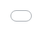 ```yaml
---
title : "Playlist #22"
author : "Niklas"
date : "2016-05-16"
categories : 
 - culture
 - music
---
```


Since I last posted a playlist some _forever_ months ago, it's more than time for a new one. You'll find embeddable playlists for both Spotify and Deezer at the bottom of this post.

[Embed from Getty Images](http://www.gettyimages.com/detail/73987525)

<iframe style="display: inline-block; position: absolute; top: 0; left: 0; width: 100%; height: 100%; margin: 0;" src="//embed.gettyimages.com/embed/73987525?et=HTXNP7VFSaFrIqEJDRcmBg&amp;sig=9lL4KfWIaJGznKMAck33jrTgCzlYoDLYtlrStfA66U8=" width="594" height="424" frameborder="0" scrolling="no"></iframe>

Today marks the 50th anniversary since [**Beach Boys**'](http://en.wikipedia.org/wiki/The_Beach_Boys "The Beach Boys") "[Pet Sounds](http://en.wikipedia.org/wiki/Pet_Sounds "Pet Sounds")" was released. Truly a seminal landmark in pop music and beyond, I'm looking forward to seeing **[Brian Wilson](http://en.wikipedia.org/wiki/Brian_Wilson "Brian Wilson")** playing the entire piece at the [Primavera Sound festival](http://www.primaverasound.com "Primavera Sound Festival") in less than a month!

[![$RU9CCH1](https://niklasblog.com/wp-content/RU9CCH1.jpg)](https://niklasblog.com/wp-content/RU9CCH1.jpg)

Also, **Manic Street Preachers** are celebrating the 20th anniversary of their great "[Everything Must Go](https://en.wikipedia.org/wiki/Everything_Must_Go_(Manic_Street_Preachers_album) "Everything Must Go (album)")". I've included the last track from the re-release of the album, a teary-eyed distorted thing; I love the ending, the boxy radio-sounding quality where there's some guitar masturbation going on.

[Embed from Getty Images](http://www.gettyimages.com/detail/141536537)

<iframe style="display: inline-block; position: absolute; top: 0; left: 0; width: 100%; height: 100%; margin: 0;" src="//embed.gettyimages.com/embed/141536537?et=McpfOZczSQJRlQupRX3Fcg&amp;sig=XFUUKoom7R5sspWVgMGOHFPtSrFfekJfy6Nu6gepZG4=" width="594" height="396" frameborder="0" scrolling="no"></iframe>

**[Holy Fuck](https://en.wikipedia.org/wiki/Holy_Fuck)**'s new album named "_Congrats_" is coming very soon, and they've so far released two tracks, of which I love "_Tom Tom_" the most. However, the song "_Xed Eyes_" is a lot fucking better with [this tripped-out video extravaganza](https://www.nowness.com/story/holy-fuck-xed-eyes) to aid it.

[![Clark-Soundcheck-Mutek-2013](https://upload.wikimedia.org/wikipedia/commons/e/e7/Clark-Soundcheck-Mutek-2013.jpg)](https://commons.wikimedia.org/wiki/File:Clark-Soundcheck-Mutek-2013.jpg#/media/File:Clark-Soundcheck-Mutek-2013.jpg)

**[Clark](https://en.wikipedia.org/wiki/Chris_Clark_(musician))**, the fine electronics artist, has made the soundtrack for "[The Last Panthers](https://en.wikipedia.org/wiki/The_Last_Panthers)" - a TV-series that's mainly known for [David Bowie consciously providing the theme song for it](https://www.youtube.com/watch?v=b6J44zGDb6g) - which is calm and instrumental, dark and droning.

[![l_dcdd80982da1da7f6a8284f7e899f23c](https://niklasblog.com/wp-content/l_dcdd80982da1da7f6a8284f7e899f23c.jpg)](https://niklasblog.com/wp-content/l_dcdd80982da1da7f6a8284f7e899f23c.jpg)

I just found out about **[Anoushka Shankar](https://en.wikipedia.org/wiki/Anoushka_Shankar)** today. What a track. This video is actually even more powerful than the track by itself, where she's playing the track - which is written by Ravi Shankar, her father - with Tanmoy Bose (tabla) and Kenji (Tampura) at the Neurosciences Institute:

https://www.youtube.com/watch?v=8CnhcGpmH9Y

...and, writing of powerful musicans:

[![silvanaimam](https://niklasblog.com/wp-content/silvanaimam.jpg)](https://niklasblog.com/wp-content/silvanaimam.jpg)

**[Silvana Imam](https://en.wikipedia.org/wiki/Silvana_Imam)** is one of the best rappers in Sweden. Although I've found her new album, "_[Naturkraft](https://open.spotify.com/album/1WUagXFvCh1pnAj9hJSFnp)_", to be patchy in terms of quality, when she lights up, she sets off. This track is one of the brighter moments.

[![sleighbells_wide-6be57ed32527a1f831bb72fce02ed22fc4e9fa9e (1)](https://niklasblog.com/wp-content/sleighbells_wide-6be57ed32527a1f831bb72fce02ed22fc4e9fa9e-1.jpg)](https://niklasblog.com/wp-content/sleighbells_wide-6be57ed32527a1f831bb72fce02ed22fc4e9fa9e-1.jpg)

It took me a lot of time, but when I saw the trailer for Sofia Coppola's "_[The Bling Ring](https://youtu.be/GkfxKYIyni8)_", I quickly learned that there's apparently more to **[Sleigh Bells](https://en.wikipedia.org/wiki/Sleigh_Bells_(band))** than I first thought. Even though that track, "_Crown On The Ground_", is a perfect mix of distortion, guitar, melody and voice, I just love "_Infinity Guitars_", so it's here.

[![Grigory_Sokolov](https://niklasblog.com/wp-content/Grigory_Sokolov.jpg)](https://niklasblog.com/wp-content/Grigory_Sokolov.jpg)

**[Grigory Sokolov](https://en.wikipedia.org/wiki/Grigory_Sokolov)**, what a dude. Even though he was a virtuoso piano player, he let his emotions take the lead. I really enjoyed his outbursts and shit. Also, check this vid, it's a like a rollercoaster ride:

https://www.youtube.com/watch?v=L5TSan3JUrc

From that to: **[Death Grips](https://en.wikipedia.org/wiki/Death_Grips)**.

[David Bowie liked them](http://consequenceofsound.net/2015/11/david-bowies-new-album-%E2%98%85-was-also-inspired-by-death-grips/), according to Tony Visconti. I've gotta say, even though the band's over, they've released quite some material since. Their latest album, "[Bottomless Pit](https://en.wikipedia.org/wiki/Death_Grips#2015.E2.80.93present:_Bottomless_Pit)", from where this track is picked up, is their best yet if you ask me. And it's a ride, too, a high-octane one.

[![2016-05-16_1531_16](https://niklasblog.com/wp-content/2016-05-16_1531_16.png)](https://niklasblog.com/wp-content/2016-05-16_1531_16.png)

**[Steve Mason](https://en.wikipedia.org/wiki/Steve_Mason_(musician))** was once in mighty [The Beta Band](https://en.wikipedia.org/wiki/The_Beta_Band), whose "_[Dry The Rain](https://www.youtube.com/watch?v=wsbR2dEmHGc)_" will forever light some way. However, he went somewhat ill and then a lot better, and his latest album attests to his song-writing capacity, even to his great voice. Akin to [Doves](https://en.wikipedia.org/wiki/Doves_(band)), get in there.

[![2528f441e4d8950047fffcb416a4f6a5](https://niklasblog.com/wp-content/2528f441e4d8950047fffcb416a4f6a5.jpg)](https://niklasblog.com/wp-content/2528f441e4d8950047fffcb416a4f6a5.jpg)

[Thanks to Rough Trade](http://www.roughtrade.com/albums/101427), I've just discovered **[Karl Blau](https://en.wikipedia.org/wiki/Karl_Blau)**. His latest album, "_[Introducing Karl Blau](http://bellaunion.com/2016/02/introducing-karl-blau-due-130516/)_", is a great country rock one. Go listen. And yes, he reminds me of a certain Patrick Pestorius.

[![creative-halloween-costumes-1](https://niklasblog.com/wp-content/creative-halloween-costumes-1.png)](https://niklasblog.com/wp-content/creative-halloween-costumes-1.png)

**[Mogwai](https://en.wikipedia.org/wiki/Mogwai)** are always Mogwai, and this is one of their best tracks. They've recently-ish released a compilation named "_[Central Belters](https://en.wikipedia.org/wiki/Central_Belters)_", which I recommend if you haven't heard them before.

As for **[the Furries](https://en.wikipedia.org/wiki/Super_Furry_Animals)**, I've [just covered this track](https://niklasblog.com/?p=18920) - which is grand - so find out for yourself; fingers will be crossed for an album to be released onto the world as soon as possible.

**[Lakker](https://lakker.wordpress.com)** have just released their second album - they actually refer to it as a "maxi EP" - “[Struggle & Emerge](https://lakker.wordpress.com/2016/05/14/struggle-emerge/)”, which is a more varied techno album than their first one, which I loved. This is the loveliest song off the new album.

<iframe src="http://www.deezer.com/plugins/player?format=classic&amp;autoplay=false&amp;playlist=true&amp;width=510&amp;height=510&amp;color=007FEB&amp;layout=dark&amp;size=medium&amp;type=playlist&amp;id=1830870602&amp;app_id=1" width="510" height="510" frameborder="0" scrolling="no"></iframe>

http://open.spotify.com/user/pivic/playlist/0VHorCQ2AIUcDEQW2L1TIt
